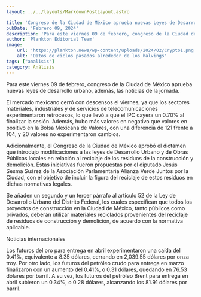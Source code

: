 ```yaml
---
layout: ../../layouts/MarkdownPostLayout.astro

title: 'Congreso de la Ciudad de México aprueba nuevas Leyes de Desarrollo Urbano'
pubDate: 'Febrero 09, 2024'
description: 'Para este viernes 09 de febrero, congreso de la Ciudad de México aprueba nuevas leyes de desarrollo urbano, además, las noticias de la jornada.'
author: 'Plankton Editorial Team'
image:
    url: 'https://plankton.news/wp-content/uploads/2024/02/Crypto1.png'
    alt: 'Datos de ciclos pasados alrededor de los halvings'
tags: ["analisis"]
category: Análisis
---
```


Para este viernes 09 de febrero, congreso de la Ciudad de México aprueba nuevas leyes de desarrollo urbano, además, las noticias de la jornada.

El mercado mexicano cerró con descensos el viernes, ya que los sectores materiales, industriales y de servicios de telecomunicaciones experimentaron retrocesos, lo que llevó a que el IPC cayera un 0.70% al finalizar la sesión. Además, hubo más valores en negativo que valores en positivo en la Bolsa Mexicana de Valores, con una diferencia de 121 frente a 104, y 20 valores no experimentaron cambios.

Adicionalmente, el Congreso de la Ciudad de México aprobó el dictamen que introdujo modificaciones a las leyes de Desarrollo Urbano y de Obras Públicas locales en relación al reciclaje de los residuos de la construcción y demolición. Estas iniciativas fueron propuestas por el diputado Jesús Sesma Suárez de la Asociación Parlamentaria Alianza Verde Juntos por la Ciudad, con el objetivo de incluir la figura del reciclaje de estos residuos en dichas normativas legales.

Se añaden un segundo y un tercer párrafo al artículo 52 de la Ley de Desarrollo Urbano del Distrito Federal, los cuales especifican que todos los proyectos de construcción en la Ciudad de México, tanto públicos como privados, deberán utilizar materiales reciclados provenientes del reciclaje de residuos de construcción y demolición, de acuerdo con la normativa aplicable.

Noticias internacionales

Los futuros del oro para entrega en abril experimentaron una caída del 0.41%, equivalente a 8.35 dólares, cerrando en 2,039.55 dólares por onza troy. Por otro lado, los futuros del petróleo crudo para entrega en marzo finalizaron con un aumento del 0.41%, o 0.31 dólares, quedando en 76.53 dólares por barril. A su vez, los futuros del petróleo Brent para entrega en abril subieron un 0.34%, o 0.28 dólares, alcanzando los 81.91 dólares por barril.